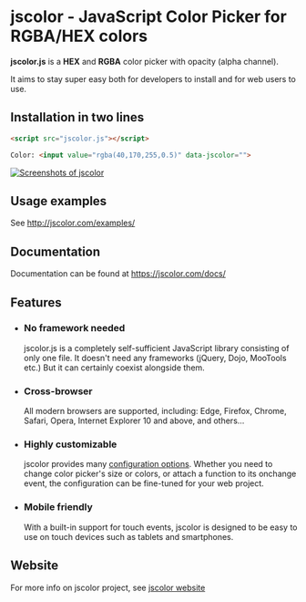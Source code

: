 # jscolor - JavaScript Color Picker for RGBA/HEX colors

**jscolor.js** is a **HEX** and **RGBA** color picker with opacity (alpha channel).

It aims to stay super easy both for developers to install and for web users to use.



## Installation in two lines

```html
<script src="jscolor.js"></script>

Color: <input value="rgba(40,170,255,0.5)" data-jscolor="">
```


[<img src="https://jscolor.com/hosted/gui/jscolor-2.2.4.png" alt="Screenshots of jscolor">](https://jscolor.com/examples)



## Usage examples

See http://jscolor.com/examples/



## Documentation

Documentation can be found at https://jscolor.com/docs/



## Features

* ### No framework needed
  jscolor.js is a completely self-sufficient JavaScript library consisting of only one file.
  It doesn't need any frameworks (jQuery, Dojo, MooTools etc.) But it can certainly coexist alongside them.


* ### Cross-browser
  All modern browsers are supported, including:
  Edge, Firefox, Chrome, Safari, Opera, Internet Explorer 10 and above, and others…


* ### Highly customizable
  jscolor provides many [configuration options](https://jscolor.com/docs/). Whether you need to change color picker's size or colors, or attach a function to its onchange event, the configuration can be fine-tuned for your web project.


* ### Mobile friendly
  With a built-in support for touch events, jscolor is designed to be easy to use on touch devices such as tablets and smartphones.



## Website

For more info on jscolor project, see [jscolor website](http://jscolor.com)
